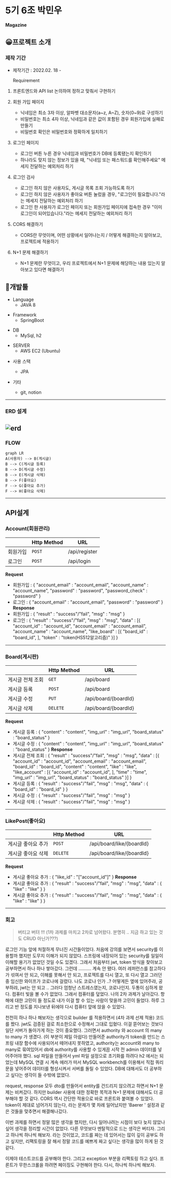 # 5기 6조 박민우
**Magazine**

## 😀프로젝트 소개 
### 제작 기간
- 제작기간 :  2022.02. 18 - 

	Requirement
1. 프론트엔드와 API list 논의하여 정하고 맞춰서 구현하기
    
2. 회원 가입 페이지
    - 닉네임은 최소 3자 이상, 알파벳 대소문자(a~z, A~Z), 숫자(0~9)로 구성하기
    - 비밀번호는 최소 4자 이상, 닉네임과 같은 값이 포함된 경우 회원가입에 실패로 만들기
    - 비밀번호 확인은 비밀번호와 정확하게 일치하기
3. 로그인 페이지
    - 로그인 버튼 누른 경우 닉네임과 비밀번호가 DB에 등록됐는지 확인하기
    - 하나라도 맞지 않는 정보가 있을 때, "닉네임 또는 패스워드를 확인해주세요" 메세지 전달하는 예외처리 하기
4. 로그인 검사
    - 로그인 하지 않은 사용자도, 게시글 목록 조회 가능하도록 하기
    - 로그인 하지 않은 사용자가 좋아요 버튼 눌렀을 경우, "로그인이 필요합니다."라는 메세지 전달하는 예외처리 하기
    - 로그인 한 사용자가 로그인 페이지 또는 회원가입 페이지에 접속한 경우 "이미 로그인이 되어있습니다."라는 메세지 전달하는 예외처리 하기
5. CORS 해결하기
    - CORS란 무엇이며, 어떤 상황에서 일어나는지 / 어떻게 해결하는지 알아보고, 프로젝트에 적용하기
6. N+1 문제 해결하기
    - N+1 문제란 무엇이고, 우리 프로젝트에서 N+1 문제에 해당하는 내용 있는지 알아보고 있다면 해결하기
			
## 🔨개발툴

+ Language
	+ JAVA 8

- Framework
	- SpringBoot

+ DB
	+ MySql, h2

* SERVER
	* AWS EC2 (Ubuntu)

- 사용 스택
	- JPA

- 기타
	- git, notion
---
### ERD 설계
 ![erd](https://user-images.githubusercontent.com/92714694/155983119-9c283d5a-1a54-4bc2-b704-e02e6c9acd02.png)
---
### FLOW
```mermaid
graph LR
A(사용자) --> B(게시글)
B --> C(게시글 등록)
B --> D(게시글 수정)
B --> E(게시글 삭제)
B --> F(좋아요)
F --> G(좋아요 추가)
F --> H(좋아요 삭제)
```
---
## API설계

### Account(회원관리)
|                |Http Method   |URL                |
|----------------|--------------|-------------------|
|회원가입	     |`POST`         |/api/register     |
|로그인          |`POST`         |/api/login        |
**Request**
- 회원가입 : { "account_email" : "account_email", "account_name" : "account_name", "password" : "password", "password_check" : "password" }
- 로그인 : { "account_email" : "account_email", "password" : "password" }
**Response**
- 회원가입 : { "result" : "success"/"fail", "msg" : "msg" }
- 로그인 : { "result" : "success"/"fail", "msg" : "msg", "data" : [{ "account_id" : "account_id", "account_email" : "account_email", "account_name" : "account_name", "like_board" : [{ "board_id" : "board_id", ], "token" : "token(HS512알고리즘)" }] }

---
### Board(게시판)
|                |Http Method   |URL                 |
|----------------|--------------|--------------------|
|게시글 전체 조회|`GET`         |/api/board           |
|게시글 등록     |`POST`        |/api/board           |
|게시글 수정     |`PUT`         |/api/board/{boardId} |
|게시글 삭제     |`DELETE`      |/api/board/{boardId} |
**Request**
- 게시글 등록 : { "content" : "content", "img_url" : "img_url", "board_status" : "board_status" }
- 게시글 수정 : { "content" : "content", "img_url" : "img_url", "board_status" : "board_status" }
**Response**
- 게시글 전체 조회 : { "result" : "success"/"fail", "msg" : "msg", "data" : [{ "account_id" : "account_id", "account_email" : "account_email", "board_id" : "board_id", "content" : "content", "like" : "like", "like_account" : [{ "account_id" : "account_id", ], "time" : "time", "img_url" : "img_url", "board_status" : "board_status" }] }
- 게시글 등록 : { "result" : "success"/"fail", "msg" : "msg", "data" : { "board_id" : "board_id" } }
- 게시글 수정 : { "result" : "success"/"fail", "msg" : "msg" }
- 게시글 삭제 : { "result" : "success"/"fail", "msg" : "msg" }

---
### LikePost(좋아요)
|                   |Http Method   |URL                        |
|-------------------|--------------|---------------------------|
|게시글 좋아요 추가  |`POST`        |/api/board/like/{boardId} |
|게시글 좋아요 삭제  |`DELETE`      |/api/board/like/{boardId} |
**Request**
- 게시글 좋아요 추가 : { "like_id" : "["account_id"]" }
**Response**
- 게시글 좋아요 추가 : { "result" : "success"/"fail", "msg" : "msg", "data" : { "like" : "like" } }
- 게시글 좋아요 추가 : { "result" : "success"/"fail", "msg" : "msg", "data" : { "like" : "like" } }

---

### 회고
> 버티고 버텨 !!!
> (1차 과제를 마치고 2차로 넘어왔다. 분명히 .. 지금 하고 있는 것도 CRUD 아닌가???)

로그인 기능 앞에 처절하게 무너진 시간들이었다. 처음에 강의를 보면서 security를 이용할까 했지만 도무지 이해가 되지 않았다.
스프링에 내장되어 있는 security를 일일이 이해할 용기가 없었던 것일 수도 있겠다.
그래서 처음부터 jwt, token 방식을 찾아보고 공부하면서 하나 하나 쌓아갔다. 그런데 .......... 계속 안 됐다.
여러 레퍼런스를 참고하다가 섞여서 안 되고, 이해를 못해서 안 되고, 프로젝트를 다시 열고, 또 다시 열고
그러던 중 임신한 와이프가 코로나에 걸렸다.
나도 코로나 인가 ..? 어떻게든 옆에 있어주랴, 공부하랴, jwt는 안 되고 .. 그러다 엄청난 스트레스였는지, 코로나인지. 두통이 심하게 왔다.
컴퓨터 빛을 볼 수가 없었다. 그래서 컴퓨터를 덮었다.
나의 2차 과제가 날아갔다.
항해에 대한 고민이 들 정도로 내가 이걸 할 수 있는 사람이 맞을까 고민이 들었다.
하루 그리고 반 정도를 지나보낸 뒤에야 다시 컴퓨터 앞에 앉을 수 있었다.

천천히 하나 하나 해보자는 생각으로 builder 를 적용하면서 (4차 과제 선제 적용) 코드를 짰다.
jwt도 검증된 걸로 최소한으로 수정해서 그대로 입혔다. 이걸 뜯어보는 것보다 일단 서버가 돌아가게 하는 것이 중요했다.
그러면서 authority 와 account 의 many to many 가 생겼다. (이 부분이 제일 아쉽다)
만들어준 authority가 token을 만드는 스프링 내장 함수에 사용되어서 떼어내지 못하였고,
authority는 account와 many to many로 묶여있어서 db에 authority를 사용할 수 있게끔 시작 전 admin 데이터를 넣어주어야 했다.
sql 파일을 만들어서 yml 파일 설정으로 초기화를 하려다 h2 에서는 되었는데 MySQL 연결 시 계속 에러가 떠서
MySQL workbench를 이용해서 직접 쿼리문을 넣어주어 데이터를 형성시켜서 서버를 돌릴 수 있었다.
DB에 대해서도 더 공부하고 싶다는 생각이 들 수밖에 없었다.

request, response 모두 dto를 만들어서 entity를 건드리지 않으려고 하면서 N+1 문제는 비켜갔다.
하지만 builder 사용에 대한 정확한 목적과 N+1 문제에 대해서도 더 공부해야 할 것 같다.
CORS 역시 간단한 적용으로 바로 프론트와 붙여볼 수 있었다.
token이 제대로 넘어가지 않는다, 라는 문제가 몇 차례 일어났지만 'Baerer ' 설정과 같은 것들을 맞추면서 해결해나갔다.

이번 과제를 하면서 정말 많은 생각을 했지만, 다시 일어나려는 시점이 보다 늦지 않았나 싶어 생각을 정리할 시간이 없었다.
다른 무엇보다 멘탈적으로 드는 생각은 버티자. 그리고 하나씩 하나씩 해보자. 라는 것이었고,
코드를 짜는 데 있어서는 많이 깊이 공부도 하고 싶지만, 리팩토링을 잘 해서 정말 코드를 예쁘게 짜고 싶다는 생각을 많이 하게 된 것 같다.

이제야 테스트코드를 공부해야 한다. 그리고 exception 부분을 리팩토링 하고 싶다.
프론트가 무한스크롤을 하려면 페이징도 구현해야 한다.
다시, 하나씩 하나씩 해보자.

---
